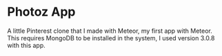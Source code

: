 # Photoz App

A little Pinterest clone that I made with Meteor, my first app with Meteor.
This requires MongoDB to be installed in the system, I used version 3.0.8 with this app.
